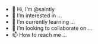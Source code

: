 - 👋 Hi, I’m @saintiy
- 👀 I’m interested in ...
- 🌱 I’m currently learning ...
- 💞️ I’m looking to collaborate on ...
- 📫 How to reach me ...

<!---
saintiy/saintiy is a ✨ special ✨ repository because its `README.md` (this file) appears on your GitHub profile.
You can click the Preview link to take a look at your changes.
--->
